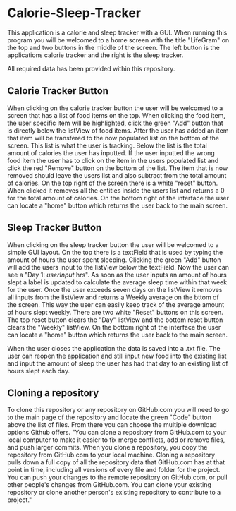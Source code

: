 # Calorie-Sleep-Tracker

This application is a calorie and sleep tracker with a GUI.
When running this program you will be welcomed to a home screen with the title "LifeGram" on the top and two buttons in the middle of the screen. The left button is the applications calorie tracker and the right is the sleep tracker.

All required data has been provided within this repository.

Calorie Tracker Button
----------------------
When clicking on the calorie tracker button the user will be welcomed to a screen that has a list of food items on the top. When clicking the food item, the user specific item will be highlighted, click the green "Add" button that is directly
below the listView of food items. After the user has added an item that item will be transfered to the now populated list on the bottom of the screen. This list is what the user is tracking. Below the list is the total amount of calories
the user has inputted. If the user inputted the wrong food item the user has to click on the item in the users populated list and click the red "Remove" button on the bottom of the list. The item that is now removed should leave the 
users list and also subtract from the total amount of calories. On the top right of the screen there is a white "reset" button. When clicked it removes all the entities inside the users list and returns a 0 for the total amount of calories.
On the bottom right of the interface the user can locate a "home" button which returns the user back to the main screen.

Sleep Tracker Button
----------------------
When clicking on the sleep tracker button the user will be welcomed to a simple GUI layout. On the top there is a textField that is used by typing the amount of hours the user spent sleeping. Clicking the green "Add" button will add the 
users input to the listView below the textField. Now the user can see a "Day 1: *userInput* hrs". As soon as the user inputs an amount of hours slept a label is updated to calculate the average sleep time within that week for the user.
Once the user exceeds seven days on the listView it removes all inputs from the listView and returns a Weekly average on the bttom of the screen. This way the user can easily keep track of the average amount of hours slept weekly. There
are two white "Reset" buttons on this screen. The top reset button clears the "Day" listView and the bottom reset button clears the "Weekly" listView. On the bottom right of the interface the user can locate a "home" button which returns
the user back to the main screen.

When the user closes the application the data is saved into a .txt file. The user can reopen the application and still input new food into the existing list and input the amount of sleep the user has had that day to an existing list of
hours slept each day.
 
Cloning a repository
----------------------
To clone this repository or any repository on GitHub.com you will need to go to the main page of the repository and locate the green "Code" button above the list of files. From there you can choose the multiple download options Github offers.
"You can clone a repository from GitHub.com to your local computer to make it easier to fix merge conflicts, add or remove files, and push larger commits. When you clone a repository, you copy the repository from GitHub.com to your 
local machine. Cloning a repository pulls down a full copy of all the repository data that GitHub.com has at that point in time, including all versions of every file and folder for the project. You can push your changes to the remote 
repository on GitHub.com, or pull other people's changes from GitHub.com. You can clone your existing repository or clone another person's existing repository to contribute to a project."


